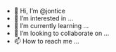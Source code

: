 - 👋 Hi, I’m @jontice
- 👀 I’m interested in ...
- 🌱 I’m currently learning ...
- 💞️ I’m looking to collaborate on ...
- 📫 How to reach me ...

<!---
jontice/jontice is a ✨ special ✨ repository because its `README.md` (this file) appears on your GitHub profile.
You can click the Preview link to take a look at your changes.
--->
